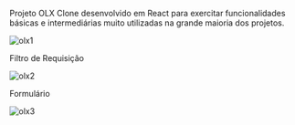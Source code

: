 Projeto OLX Clone desenvolvido em React para exercitar funcionalidades básicas e intermediárias muito utilizadas na grande maioria dos projetos. 

![olx1](https://user-images.githubusercontent.com/78752003/181860291-32f564aa-4178-4d9d-b05d-59c4aada1554.jpg)

Filtro de Requisição

![olx2](https://user-images.githubusercontent.com/78752003/181860299-c16faee8-b8c1-47c7-a529-5eeba60a3ff6.jpg)

Formulário

![olx3](https://user-images.githubusercontent.com/78752003/181860309-d123aebf-dd29-4161-8e60-f3f15f4a6aae.jpg)
